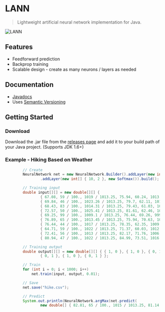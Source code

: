 # LANN

> Lightweight artificial neural network implementation for Java.

![LANN](http://kylecorry31.github.io/res/images/LANN.jpg)

## Features

* Feedforward prediction
* Backprop training
* Scalable design - create as many neurons / layers as needed

## Documentation
* [Javadocs](http://kylecorry31.github.io/LANN)
* Uses [Semantic Versioning](http://semver.org/)

## Getting Started

### Download

Download the .jar file from the [releases page](https://github.com/kylecorry31/Kynet/releases) and add it to your build path of your Java project. (Supports JDK 1.6+)

### Example - Hiking Based on Weather

```java
		// Create
		NeuralNetwork net = new NeuralNetwork.Builder().addLayer(new int[] { 7, 10 }, new Sigmoid())
				.addLayer(new int[] { 10, 2 }, new Softmax()).build();

		// Training input
		double input[][] = new double[][] {
				{ 67.08, 59 / 100., 1019 / 1013.25, 75.94, 60.24, 1013.94 / 1013.25, 62 / 100. },
				{ 69.84, 46 / 100., 1023.26 / 1013.25, 79.7, 62.11, 1012.57 / 1013.25, 51 / 100. },
				{ 68.43, 83 / 100., 1014.31 / 1013.25, 79.43, 61.03, 1005.16 / 1013.25, 73 / 100. },
				{ 72.57, 50 / 100., 1025.41 / 1013.25, 81.61, 62.46, 1014.79 / 1013.25, 65 / 100. },
				{ 69.25, 99 / 100., 1009.1 / 1013.25, 76.44, 69.26, 999.05 / 1013.25, 99 / 100. },
				{ 76.89, 65 / 100., 1013.45 / 1013.25, 75.94, 70.63, 1002.19 / 1013.25, 72 / 100. },
				{ 76.44, 44 / 100., 1017 / 1013.25, 78.35, 62.35, 1009.5 / 1013.25, 56 / 100. },
				{ 64.71, 59 / 100., 1022 / 1013.25, 71.37, 60.03, 1012.98 / 1013.25, 60 / 100. },
				{ 72.41, 56 / 100., 1013 / 1013.25, 82.17, 71.76, 1006.71 / 1013.25, 60 / 100. },
				{ 80.94, 47 / 100., 1022 / 1013.25, 84.99, 73.51, 1016.15 / 1013.25, 66 / 100. } };

		// Training output
		double output[][] = new double[][] { { 1, 0 }, { 1, 0 }, { 0, 1 }, { 0, 1 }, { 0, 1 }, { 0, 1 }, { 1, 0 },
				{ 0, 1 }, { 1, 0 }, { 0, 1 } };

		// Train
		for (int i = 0; i < 1000; i++)
			net.train(input, output, 0.01);

		// Save
		net.save("hike.csv");

		// Predict
		System.out.println(NeuralNetwork.argMax(net.predict(
				new double[] { 82.81, 65 / 100., 1015 / 1013.25, 81.14, 62.08, 985.59 / 1013.25, 46 / 100. })));

```
